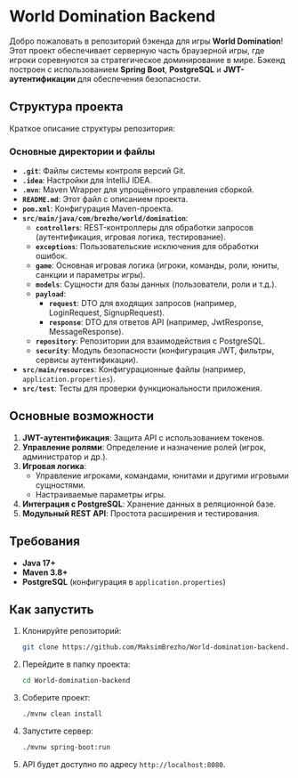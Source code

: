 # World Domination Backend

Добро пожаловать в репозиторий бэкенда для игры **World Domination**! Этот проект обеспечивает серверную часть браузерной игры, где игроки соревнуются за стратегическое доминирование в мире. Бэкенд построен с использованием **Spring Boot**, **PostgreSQL** и **JWT-аутентификации** для обеспечения безопасности.

## Структура проекта

Краткое описание структуры репозитория:

### Основные директории и файлы

- **`.git`**: Файлы системы контроля версий Git.
- **`.idea`**: Настройки для IntelliJ IDEA.
- **`.mvn`**: Maven Wrapper для упрощённого управления сборкой.
- **`README.md`**: Этот файл с описанием проекта.
- **`pom.xml`**: Конфигурация Maven-проекта.
- **`src/main/java/com/brezho/world/domination`**:
    - **`controllers`**: REST-контроллеры для обработки запросов (аутентификация, игровая логика, тестирование).
    - **`exceptions`**: Пользовательские исключения для обработки ошибок.
    - **`game`**: Основная игровая логика (игроки, команды, роли, юниты, санкции и параметры игры).
    - **`models`**: Сущности для базы данных (пользователи, роли и т.д.).
    - **`payload`**:
        - **`request`**: DTO для входящих запросов (например, LoginRequest, SignupRequest).
        - **`response`**: DTO для ответов API (например, JwtResponse, MessageResponse).
    - **`repository`**: Репозитории для взаимодействия с PostgreSQL.
    - **`security`**: Модуль безопасности (конфигурация JWT, фильтры, сервисы аутентификации).
- **`src/main/resources`**: Конфигурационные файлы (например, `application.properties`).
- **`src/test`**: Тесты для проверки функциональности приложения.

## Основные возможности

1. **JWT-аутентификация**: Защита API с использованием токенов.
2. **Управление ролями**: Определение и назначение ролей (игрок, администратор и др.).
3. **Игровая логика**:
    - Управление игроками, командами, юнитами и другими игровыми сущностями.
    - Настраиваемые параметры игры.
4. **Интеграция с PostgreSQL**: Хранение данных в реляционной базе.
5. **Модульный REST API**: Простота расширения и тестирования.

## Требования

- **Java 17+**
- **Maven 3.8+**
- **PostgreSQL** (конфигурация в `application.properties`)

## Как запустить

1. Клонируйте репозиторий:
   ```bash
   git clone https://github.com/MaksimBrezho/World-domination-backend.git
   ```
2. Перейдите в папку проекта:
   ```bash
   cd World-domination-backend
   ```
3. Соберите проект:
   ```bash
   ./mvnw clean install
   ```
4. Запустите сервер:
   ```bash
   ./mvnw spring-boot:run
   ```
5. API будет доступно по адресу `http://localhost:8080`.
